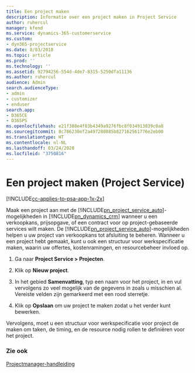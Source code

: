 ```yaml
---
title: Een project maken
description: Informatie over een project maken in Project Service
author: ruhercul
manager: kfend
ms.service: dynamics-365-customerservice
ms.custom:
- dyn365-projectservice
ms.date: 8/03/2018
ms.topic: article
ms.prod: ''
ms.technology: ''
ms.assetid: 92794256-554d-4de7-8315-5250dfa11136
ms.author: ruhercul
audience: Admin
search.audienceType:
- admin
- customizer
- enduser
search.app:
- D365CE
- D365PS
ms.openlocfilehash: e21f388e4f83b4349a9276fbc8f034913839c0a8
ms.sourcegitcommit: 8c786230ef2a497280885b827162561776e2eb00
ms.translationtype: HT
ms.contentlocale: nl-NL
ms.lasthandoff: 03/24/2020
ms.locfileid: "3750816"
---
```

# <a name="create-a-project-project-service"></a>Een project maken (Project Service)

[!INCLUDE[cc-applies-to-psa-app-1x-2x](../includes/cc-applies-to-psa-app-1x-2x.md)]

Maak een project aan met de [!INCLUDE[pn_project_service_auto](../includes/pn-project-service-auto.md)]-mogelijkheden in [!INCLUDE[pn_dynamics_crm](../includes/pn-dynamics-crm.md)] wanneer u een verkoopkans, prijsopgave, of een contract voor op project-gebaseerde services wilt maken. De [!INCLUDE[pn_project_service_auto](../includes/pn-project-service-auto.md)]-mogelijkheden helpen u uw project van verkoopkans tot afsluiting te beheren. Wanneer u een project hebt gemaakt, kunt u ook een structuur voor werkspecificatie maken, waarin uw offertes, kostenramingen, en resourcebeheer invloed op.  
  
1.  Ga naar **Project Service > Projecten**.  
  
2.  Klik op **Nieuw project**.  
  
3.  In het gebied **Samenvatting**, typ een naam voor het project, in en vul vervolgens zo veel mogelijk van de gegevens in zoals u misschien al. Vereiste velden zijn gemarkeerd met een rood sterretje.  
  
4.  Klik op **Opslaan** om uw project te maken zodat u het verder kunt bewerken.  
  
Vervolgens, moet u een structuur voor werkspecificatie voor project de maken om taken, de timing, en de resource nodig rollen te definiëren voor het project.  
  
### <a name="see-also"></a>Zie ook  
 [Projectmanager-handleiding](../project-service/project-manager-guide.md)
